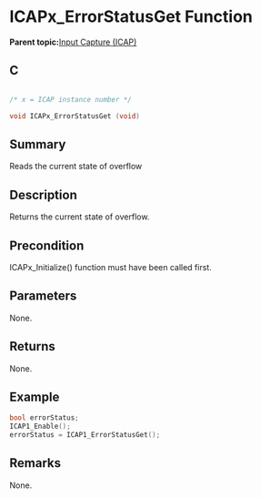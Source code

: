 # ICAPx\_ErrorStatusGet Function

**Parent topic:**[Input Capture \(ICAP\)](GUID-E126A9DC-A2E6-405E-85E7-9FB676BDEBD2.md)

## C

```c

/* x = ICAP instance number */

void ICAPx_ErrorStatusGet (void)
```

## Summary

Reads the current state of overflow

## Description

Returns the current state of overflow.

## Precondition

ICAPx\_Initialize\(\) function must have been called first.

## Parameters

None.

## Returns

None.

## Example

```c
bool errorStatus;
ICAP1_Enable();
errorStatus = ICAP1_ErrorStatusGet();
```

## Remarks

None.

